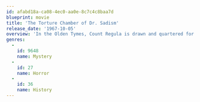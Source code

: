```yaml
---
id: afabd18a-ca08-4ec0-aa0e-8c7c4c8baa7d
blueprint: movie
title: 'The Torture Chamber of Dr. Sadism'
release_date: '1967-10-05'
overview: 'In the Olden Tymes, Count Regula is drawn and quartered for killing twelve virgins in his dungeon torture chamber. Thirty-five years later, he comes back to seek revenge on the daughter of his intended thirteenth victim and the son of his prosecutor in order to attain immortal life.'
genres:
  -
    id: 9648
    name: Mystery
  -
    id: 27
    name: Horror
  -
    id: 36
    name: History
---
```

